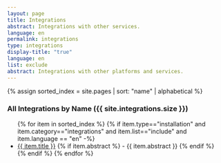 ```yaml
---
layout: page
title: Integrations
abstract: Integrations with other services.
language: en
permalink: integrations
type: integrations
display-title: "true"
language: en
list: exclude
abstract: Integrations with other platforms and services.
---
```



{% assign sorted_index = site.pages | sort: "name" | alphabetical %}
<!-- ### All Integrations by Name (forloop.length) -->

<!-- 
UNCOMMENT WHEN INTEGRATIONS COLLECTION IS READY -->
### All Integrations by Name ({{ site.integrations.size }}) 

<ul>
    {% for item in sorted_index %}
    {% if item.type=="installation" and item.category=="integrations" and item.list=="include" and item.language == "en" -%}
      <li><a href="{{ site.baseurl }}{{ item.url }}">{{ item.title }}</a>
      {% if item.abstract %}
        -  {{ item.abstract }}
      {% endif %}
      </li>
      {% endif %}
    {% endfor %}
</ul>